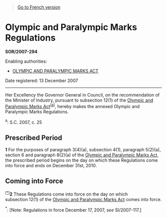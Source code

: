 > [Go to French version](/fr/Règlements/Décrets,%20ordonnances%20et%20règlements%20statutaires/2007/294.md)

# Olympic and Paralympic Marks Regulations

**SOR/2007-294**

Enabling authorities: 
- [OLYMPIC AND PARALYMPIC MARKS ACT](/en/Acts/Statutes%20of%20Canada/2007/c.%2025.md)

Date registered: 13 December 2007

----------

Her Excellency the Governor General in Council, on the recommendation of the Minister of Industry, pursuant to subsection 12(1) of the [Olympic and Paralympic Marks Act](/en/Acts/Statutes%20of%20Canada/2007/c.%2025.md)<sup><a href='#fn_Olympic2_hq_2651'>[a]</a></sup>, hereby makes the annexed Olympic and Paralympic Marks Regulations.

<a name='fn_Olympic2_hq_2651'><sup>a</sup></a>: S.C. 2007, c. 25<br />




## Prescribed Period


**1** For the purposes of paragraph 3(4)(a), subsection 4(1), paragraph 5(2)(a), section 6 and paragraph 8(2)(a) of the [Olympic and Paralympic Marks Act](/en/Acts/Statutes%20of%20Canada/2007/c.%2025.md), the prescribed period begins on the day on which these Regulations come into force and ends on December 31st, 2010.




## Coming into Force


<sup><a href='#fn_Ind1494_hq_3622'>[*]</a></sup>**2** These Regulations come into force on the day on which subsection 12(1) of the [Olympic and Paralympic Marks Act](/en/Acts/Statutes%20of%20Canada/2007/c.%2025.md) comes into force.

<a name='fn_Ind1494_hq_3622'><sup>*</sup></a>: [Note: Regulations in force December 17, 2007, *see* SI/2007-117.]<br />


